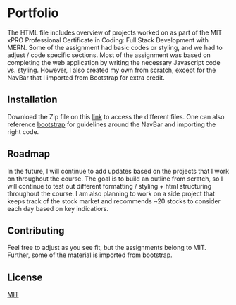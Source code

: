 # Portfolio

The HTML file includes overview of projects worked on as part of the MIT xPRO Professional Certificate in Coding: Full Stack Development with MERN.
Some of the assignment had basic codes or styling, and we had to adjust / code specific sections. 
Most of the assignment was based on completing the web application by writing the necessary Javascript code vs. styling.
However, I also created my own from scratch, except for the NavBar that I imported from Bootstrap for extra credit.

## Installation

Download the Zip file on this [link](https://github.com/tlswodnjs/tlswodnjs.github.io/archive/refs/heads/main.zip) to access the different files. 
One can also reference [bootstrap](https://getbootstrap.com/docs/5.0/components/navs-tabs/) for guidelines around the NavBar and importing the right code.

## Roadmap

In the future, I will continue to add updates based on the projects that I work on throughout the course.
The goal is to build an outline from scratch, so I will continue to test out different formatting / styling + html structuring throughout the course.
I am also planning to work on a side project that keeps track of the stock market and recommends ~20 stocks to consider each day based on key indicatiors.

## Contributing

Feel free to adjust as you see fit, but the assignments belong to MIT. Further, some of the material is imported from bootstrap.

## License

[MIT](./LICENSE)
